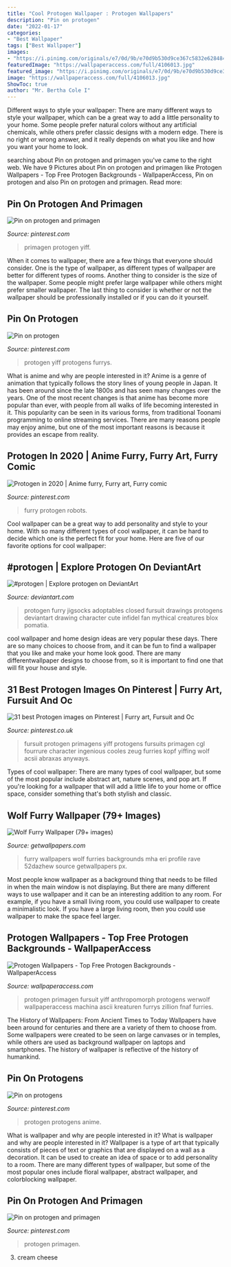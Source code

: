 ```yaml
---
title: "Cool Protogen Wallpaper : Protogen Wallpapers"
description: "Pin on protogen"
date: "2022-01-17"
categories:
- "Best Wallpaper"
tags: ["Best Wallpaper"]
images:
- "https://i.pinimg.com/originals/e7/0d/9b/e70d9b530d9ce367c5832e628484c4f5.jpg"
featuredImage: "https://wallpaperaccess.com/full/4106013.jpg"
featured_image: "https://i.pinimg.com/originals/e7/0d/9b/e70d9b530d9ce367c5832e628484c4f5.jpg"
image: "https://wallpaperaccess.com/full/4106013.jpg"
ShowToc: true
author: "Mr. Bertha Cole I"
---
```



Different ways to style your wallpaper:
There are many different ways to style your wallpaper, which can be a great way to add a little personality to your home. Some people prefer natural colors without any artificial chemicals, while others prefer classic designs with a modern edge. There is no right or wrong answer, and it really depends on what you like and how you want your home to look.

	

		
searching about Pin on protogen and primagen you've came to the right web. We have 9 Pictures about Pin on protogen and primagen like Protogen Wallpapers - Top Free Protogen Backgrounds - WallpaperAccess, Pin on protogen and also Pin on protogen and primagen. Read more:
		
    
## Pin On Protogen And Primagen

<img loading=lazy src="https://i.pinimg.com/originals/e7/0d/9b/e70d9b530d9ce367c5832e628484c4f5.jpg" onerror="this.onerror=null;this.src='https://tse1.mm.bing.net/th?id=OIP.HAD-Q6T8sff1xt6OPQrX5wHaHa&amp;pid=15.1';" alt="Pin on protogen and primagen">

_Source: pinterest.com_

>primagen protogen yiff. 

	

When it comes to wallpaper, there are a few things that everyone should consider. One is the type of wallpaper, as different types of wallpaper are better for different types of rooms. Another thing to consider is the size of the wallpaper. Some people might prefer large wallpaper while others might prefer smaller wallpaper. The last thing to consider is whether or not the wallpaper should be professionally installed or if you can do it yourself.

    
## Pin On Protogen

<img loading=lazy src="https://i.pinimg.com/originals/c6/9a/07/c69a07cebf3a06fa218d32d622fe219d.jpg" onerror="this.onerror=null;this.src='https://tse3.mm.bing.net/th?id=OIP.xjuF8tX0-HMu3ab80vpjTwHaF7&amp;pid=15.1';" alt="Pin on protogen">

_Source: pinterest.com_

>protogen yiff protogens furrys. 

	

What is anime and why are people interested in it?
Anime is a genre of animation that typically follows the story lines of young people in Japan. It has been around since the late 1800s and has seen many changes over the years. One of the most recent changes is that anime has become more popular than ever, with people from all walks of life becoming interested in it. This popularity can be seen in its various forms, from traditional Toonami programming to online streaming services. There are many reasons people may enjoy anime, but one of the most important reasons is because it provides an escape from reality.

    
## Protogen In 2020 | Anime Furry, Furry Art, Furry Comic

<img loading=lazy src="https://i.pinimg.com/736x/6c/fb/41/6cfb41da8ccdd0749b1e2ccfe30b8939.jpg" onerror="this.onerror=null;this.src='https://tse3.mm.bing.net/th?id=OIP.piWKtEJR7fxfbRmUYDdt0wHaGx&amp;pid=15.1';" alt="Protogen in 2020 | Anime furry, Furry art, Furry comic">

_Source: pinterest.com_

>furry protogen robots. 

	

Cool wallpaper can be a great way to add personality and style to your home. With so many different types of cool wallpaper, it can be hard to decide which one is the perfect fit for your home. Here are five of our favorite options for cool wallpaper: 

    
## #protogen | Explore Protogen On DeviantArt

<img loading=lazy src="https://images-wixmp-ed30a86b8c4ca887773594c2.wixmp.com/f/7e880ab1-76f9-404a-b89b-9f8519ab48b8/dbwadh8-a114cc8a-c2a3-43fd-be0f-4ad633053f71.png/v1/fill/w_284,h_200,strp/protogen_adoptables___closed__by_jigsocks_dbwadh8-200h.png?token=eyJ0eXAiOiJKV1QiLCJhbGciOiJIUzI1NiJ9.eyJzdWIiOiJ1cm46YXBwOjdlMGQxODg5ODIyNjQzNzNhNWYwZDQxNWVhMGQyNmUwIiwiaXNzIjoidXJuOmFwcDo3ZTBkMTg4OTgyMjY0MzczYTVmMGQ0MTVlYTBkMjZlMCIsIm9iaiI6W1t7ImhlaWdodCI6Ijw9MTYyMSIsInBhdGgiOiJcL2ZcLzdlODgwYWIxLTc2ZjktNDA0YS1iODliLTlmODUxOWFiNDhiOFwvZGJ3YWRoOC1hMTE0Y2M4YS1jMmEzLTQzZmQtYmUwZi00YWQ2MzMwNTNmNzEucG5nIiwid2lkdGgiOiI8PTIzMDIifV1dLCJhdWQiOlsidXJuOnNlcnZpY2U6aW1hZ2Uub3BlcmF0aW9ucyJdfQ.6XCtfNxJ_7Ir7Gj3-BeQJVLwUr3gP1BXsoACe2K_ZdU" onerror="this.onerror=null;this.src='https://tse4.mm.bing.net/th?id=OIP.sJ9Kjis86tvkXPvgPEB50AAAAA&amp;pid=15.1';" alt="#protogen | Explore protogen on DeviantArt">

_Source: deviantart.com_

>protogen furry jigsocks adoptables closed fursuit drawings protogens deviantart drawing character cute infidel fan mythical creatures blox pomatia. 

	

cool wallpaper and home design ideas are very popular these days. There are so many choices to choose from, and it can be fun to find a wallpaper that you like and make your home look good. There are many differentwallpaper designs to choose from, so it is important to find one that will fit your house and style.

    
## 31 Best Protogen Images On Pinterest | Furry Art, Fursuit And Oc

<img loading=lazy src="https://i.pinimg.com/736x/fb/81/a1/fb81a126dfe1b49300794e0cd579fb94--furry-art-yiff-furry-yiffing.jpg" onerror="this.onerror=null;this.src='https://tse1.mm.bing.net/th?id=OIP.gOndrYCmN_xEV2E4MnVvygHaJ3&amp;pid=15.1';" alt="31 best Protogen images on Pinterest | Furry art, Fursuit and Oc">

_Source: pinterest.co.uk_

>fursuit protogen primagens yiff protogens fursuits primagen cgl fourrure character ingenious cooles zeug furries kopf yiffing wolf acsii abraxas anyways. 

	

Types of cool wallpaper:
There are many types of cool wallpaper, but some of the most popular include abstract art, nature scenes, and pop art. If you're looking for a wallpaper that will add a little life to your home or office space, consider something that's both stylish and classic.

    
## Wolf Furry Wallpaper (79+ Images)

<img loading=lazy src="http://getwallpapers.com/wallpaper/full/8/e/f/607248.jpg" onerror="this.onerror=null;this.src='https://tse1.mm.bing.net/th?id=OIP.wkyjTdn7LaG8umkkRsgIdAHaEY&amp;pid=15.1';" alt="Wolf Furry Wallpaper (79+ images)">

_Source: getwallpapers.com_

>furry wallpapers wolf furries backgrounds mha eri profile rave 52dazhew source getwallpapers px. 

	

Most people know wallpaper as a background thing that needs to be filled in when the main window is not displaying. But there are many different ways to use wallpaper and it can be an interesting addition to any room. For example, if you have a small living room, you could use wallpaper to create a minimalistic look. If you have a large living room, then you could use wallpaper to make the space feel larger.

    
## Protogen Wallpapers - Top Free Protogen Backgrounds - WallpaperAccess

<img loading=lazy src="https://wallpaperaccess.com/full/4106013.jpg" onerror="this.onerror=null;this.src='https://tse1.mm.bing.net/th?id=OIP.uNDjd58Ob_oHcw233othhAHaJP&amp;pid=15.1';" alt="Protogen Wallpapers - Top Free Protogen Backgrounds - WallpaperAccess">

_Source: wallpaperaccess.com_

>protogen primagen fursuit yiff anthropomorph protogens werwolf wallpaperaccess machina ascii kreaturen furrys zillion fnaf furries. 

	

The History of Wallpapers: From Ancient Times to Today
Wallpapers have been around for centuries and there are a variety of them to choose from. Some wallpapers were created to be seen on large canvases or in temples, while others are used as background wallpaper on laptops and smartphones. The history of wallpaper is reflective of the history of humankind.

    
## Pin On Protogens

<img loading=lazy src="https://i.pinimg.com/736x/68/06/8d/68068de13a2a9159f11957d0424d33d9.jpg" onerror="this.onerror=null;this.src='https://tse4.mm.bing.net/th?id=OIP.rNYAQ6inmjs37L1g8dFR_AHaHa&amp;pid=15.1';" alt="Pin on protogens">

_Source: pinterest.com_

>protogen protogens anime. 

	

What is wallpaper and why are people interested in it?
What is wallpaper and why are people interested in it?
Wallpaper is a type of art that typically consists of pieces of text or graphics that are displayed on a wall as a decoration. It can be used to create an idea of space or to add personality to a room. There are many different types of wallpaper, but some of the most popular ones include floral wallpaper, abstract wallpaper, and colorblocking wallpaper.

    
## Pin On Protogen And Primagen

<img loading=lazy src="https://i.pinimg.com/236x/5f/ba/8f/5fba8ffb1c14ee1cb76b3d5e15591bdc.jpg?nii=t" onerror="this.onerror=null;this.src='https://tse3.mm.bing.net/th?id=OIP.8xG-7ibQi_gVY9pBsfePSAAAAA&amp;pid=15.1';" alt="Pin on protogen and primagen">

_Source: pinterest.com_

>protogen primagen. 

	

3. cream cheese 

